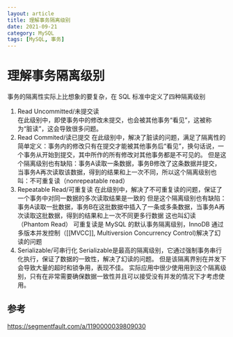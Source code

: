 ```yaml
---
layout: article  
title: 理解事务隔离级别  
date: 2021-09-21  
category: MySQL  
tags: [MySQL, 事务]
---
```


# 理解事务隔离级别

事务的隔离性实际上比想象的要复杂，在 SQL 标准中定义了四种隔离级别
1. Read Uncommitted/未提交读  
    在此级别中，即使事务中的修改未提交，也会被其他事务“看见”，这被称为“脏读”，这会导致很多问题。
2. Read Commited/读已提交
    在此级别中，解决了脏读的问题，满足了隔离性的简单定义：事务内的修改只有在提交才能被其他事务后“看见”，换句话说，一个事务从开始到提交，其中所作的所有修改对其他事务都是不可见的。
    但是这个隔离级别也有缺陷：事务A读取一条数据，事务B修改了这条数据并提交，当事务A再次读取该数据，得到的结果和上一次不同，所以这个隔离级别也叫：不可重复读（nonrepeatable read）
3. Repeatable Read/可重复读
    在此级别中，解决了不可重复读的问题，保证了一个事务中对同一数据的多次读取结果是一致的
    但是这个隔离级别也有缺陷：事务A读取一批数据，事务B在这批数据中插入了一条或多条数据，当事务A再次读取这批数据，得到的结果和上一次不同更多行数据
    这也叫幻读（Phantom Read）
    可重复读是 MySQL 的默认事务隔离级别，InnoDB 通过多版本并发控制（[[MVCC]], Multiversion Concurrency Control)解决了幻读的问题
4. Serializable/可串行化
    Serializable是最高的隔离级别，它通过强制事务串行化执行，保证了数据的一致性，解决了幻读的问题。
    但是该隔离界别在并发下会导致大量的超时和锁争用，表现不佳。
    实际应用中很少使用用到这个隔离级别，只有在非常需要确保数据一致性并且可以接受没有并发的情况下才考虑使用。

## 参考
<https://segmentfault.com/a/1190000039809030>